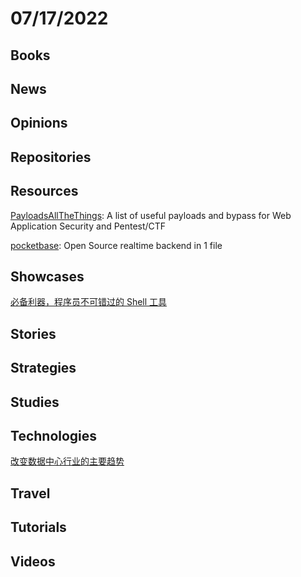 # 07/17/2022

## Books

## News

## Opinions

## Repositories

## Resources
[PayloadsAllTheThings](https://github.com/swisskyrepo/PayloadsAllTheThings): A list of useful payloads and bypass for Web Application Security and Pentest/CTF

[pocketbase](https://github.com/pocketbase/pocketbase): Open Source realtime backend in 1 file

## Showcases
[必备利器，程序员不可错过的 Shell 工具](https://www.oschina.net/project/awesome?columnId=16)

## Stories

## Strategies

## Studies

## Technologies
[改变数据中心行业的主要趋势](https://linux.cn/article-14805-1.html)

## Travel

## Tutorials

## Videos
